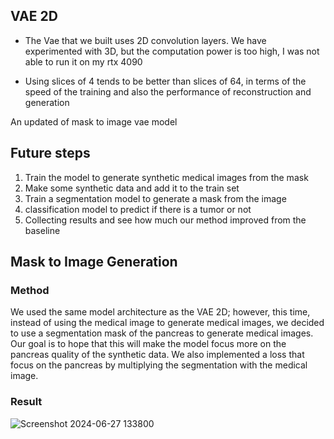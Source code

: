 ## VAE 2D

* The Vae that we built uses 2D convolution layers. We have experimented with 3D, but the computation power is too high, I was not able to run it on my rtx 4090

* Using slices of 4 tends to be better than slices of 64, in terms of the speed of the training and also the performance of reconstruction and generation 


An updated of mask to image vae model

## Future steps
1. Train the model to generate synthetic medical images from the mask
2. Make some synthetic data and add it to the train set
3. Train a segmentation model to generate a mask from the image
4. classification model to predict if there is a tumor or not
5. Collecting results and see how much our method improved from the baseline 


## Mask to Image Generation

### Method 
We used the same model architecture as the VAE 2D; however, this time, instead of using the medical image to generate medical images, we decided to use a segmentation mask of the pancreas to generate medical images. Our goal is to hope that this will make the model focus more on the pancreas quality of the synthetic data. We also implemented a loss that focus on the pancreas by multiplying the segmentation with the medical image. 

### Result
![Screenshot 2024-06-27 133800](https://github.com/tan200224/Research_Blog/assets/68765056/dd681aa9-95ec-4491-bb75-35aabf3d68e1)

